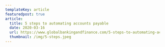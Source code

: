 ```yaml
---
templateKey: article
featuredpost: true
article:
  title: 5 steps to automating accounts payable
  date: 2020-03-16
  url: https://www.globalbankingandfinance.com/5-steps-to-automating-accounts-payable/
  thumbnail: /img/5-steps.jpeg
---
```

